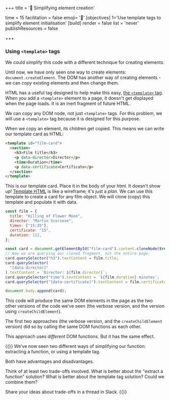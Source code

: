 +++
title = '🍱 Simplifying element creation'

time = 15
facilitation = false
emoji= '🧩'
[objectives]
    1='Use template tags to simplify element initialisation'
[build]
  render = false
  list = 'never'
  publishResources = false

+++

### Using `<template>` tags

We could simplify this code with a different technique for creating elements.

Until now, we have only seen one way to create elements: `document.createElement`. The DOM has another way of creating elements - we can _copy_ existing elements and then change them.

HTML has a useful tag designed to help make this easy, [the `<template>` tag](https://developer.mozilla.org/en-US/docs/Web/HTML/Element/template). When you add a `<template>` element to a page, it doesn't get displayed when the page loads. It is an inert fragment of future HTML.

We can copy any DOM node, not just `<template>` tags. For this problem, we will use a `<template>` tag because it is designed for this purpose.

When we copy an element, its children get copied. This means we can write our template card as HTML:

```html
<template id="film-card">
  <section>
    <h3>Film title</h3>
    <p data-director>Director</p>
    <time>Duration</time>
    <p data-certificate>Certificate</p>
  </section>
</template>
```

This is our template card. Place it in the body of your html. It doesn't show up! [Template HTML](https://developer.mozilla.org/en-US/docs/Web/HTML/Element/template) is like a wireframe; it's just a _plan_. We can use this template to create a card for any film object. We will clone (copy) this template and populate it with data.

```js
const film = {
  title: "Killing of Flower Moon",
  director: "Martin Scorsese",
  times: ["15:35"],
  certificate: "15",
  duration: 112,
};

const card = document.getElementById("film-card").content.cloneNode(true);
// Now we are querying our cloned fragment, not the entire page.
card.querySelector("h3").textContent = film.title;
card.querySelector(
  "[data-director]"
).textContent = `Director: ${film.director}`;
card.querySelector("time").textContent = `${film.duration} minutes`;
card.querySelector("[data-certificate]").textContent = film.certificate;

document.body.append(card);
```

This code will produce the same DOM elements in the page as the two other versions of the code we've seen (the verbose version, and the version using `createChildElement`).

The first two approaches (the verbose version, and the `createChildElement` version) did so by calling the same DOM functions as each other.

This approach uses _different_ DOM functions. But it has the same effect.

{{<note type="exercise" title="Exercise: Consider the trade-offs">}}
We've now seen two different ways of simplifying our function: extracting a function, or using a template tag.

Both have advantages and disadvantages.

Think of at least two trade-offs involved. What is better about the "extract a function" solution? What is better about the template tag solution? Could we combine them?

Share your ideas about trade-offs in a thread in Slack.
{{</note>}}
